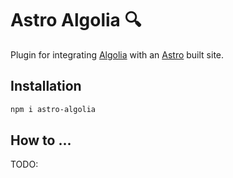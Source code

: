 # Astro Algolia 🔍

Plugin for integrating [Algolia](https://algolia.com) with an
[Astro](https://astro.build) built site.

## Installation

```bash
npm i astro-algolia
```

## How to ...

TODO:
